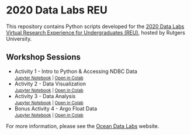 # 2020 Data Labs REU

This repository contains Python scripts developed for the [2020 Data Labs Virtual Research Experience for Undergraduates (REU)](https://datalab.marine.rutgers.edu/2020-virtual-reu/), hosted by Rutgers University.

## Workshop Sessions

* Activity 1 - Intro to Python & Accessing NDBC Data<br>
  <small>
    [Jupyter Notebook](Activity_1_Python_Basics.ipynb) |
    [Open in Colab](https://colab.research.google.com/github/ooi-data-lab/datalab-reu-2020/blob/master/Activity_1_Python_Basics.ipynb) 
  </small>
* Activity 2 - Data Visualization<br>
  <small>
    [Jupyter Notebook](Activity_2_Data_Visualization.ipynb) |
    [Open in Colab](https://colab.research.google.com/github/ooi-data-lab/datalab-reu-2020/blob/master/Activity_2_Data_Visualization.ipynb)
  </small>
* Activity 3 - Data Analysis<br>
  <small>
    [Jupyter Notebook](Activity_3_Data_Analysis.ipynb) |
    [Open in Colab](https://colab.research.google.com/github/ooi-data-lab/datalab-reu-2020/blob/master/Activity_3_Data_Analysis.ipynb)
  </small>
* Bonus Activity 4 - Argo Float Data<br>
  <small>
    [Jupyter Notebook](Activity_4_Argo_Data.ipynb) |
    [Open in Colab](https://colab.research.google.com/github/ooi-data-lab/datalab-reu-2020/blob/master/Activity_4_Argo_Data.ipynb)
  </small>

For more information, please see the [Ocean Data Labs](https://datalab.marine.rutgers.edu) website.
